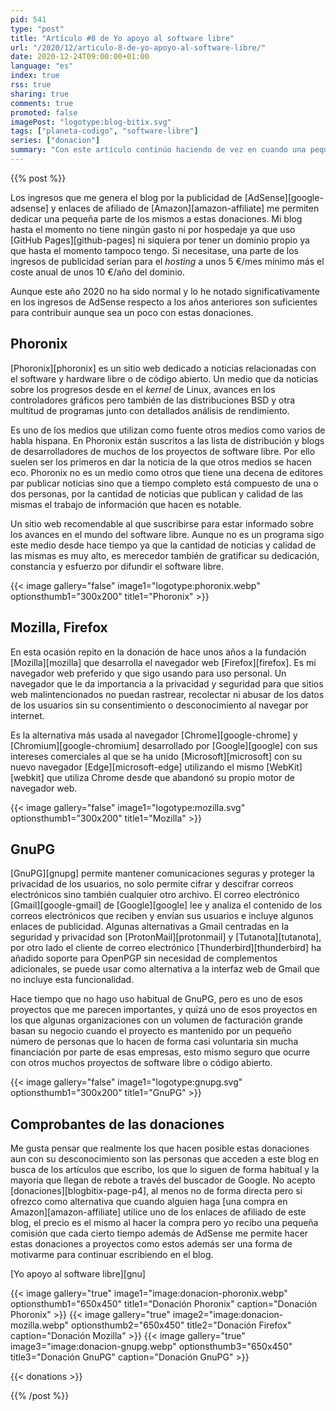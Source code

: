 ```yaml
---
pid: 541
type: "post"
title: "Artículo #8 de Yo apoyo al software libre"
url: "/2020/12/articulo-8-de-yo-apoyo-al-software-libre/"
date: 2020-12-24T09:00:00+01:00
language: "es"
index: true
rss: true
sharing: true
comments: true
promoted: false
imagePost: "logotype:blog-bitix.svg"
tags: ["planeta-codigo", "software-libre"]
series: ["donacion"]
summary: "Con este artículo continúo haciendo de vez en cuando una pequeña donación a algunos programas que utilizo habitualmente y proyectos que me parecen importántes e útiles con la intención de apoyar su desarrollo aunque sean cantidades pequeñas. Este es ya el octavo artículo de donación que escribo y poco a poco las cantidades que he donado ya empiezan a ser respetables."
---
```


{{% post %}}

Los ingresos que me genera el blog por la publicidad de [AdSense][google-adsense] y enlaces de afiliado de [Amazon][amazon-affiliate] me permiten dedicar una pequeña parte de los mismos a estas donaciones. Mi blog hasta el momento no tiene ningún gasto ni por hospedaje ya que uso [GitHub Pages][github-pages] ni siquiera por tener un dominio propio ya que hasta el momento tampoco tengo. Si necesitase, una parte de los ingresos de publicidad serían para el _hosting_ a unos 5 €/mes mínimo más el coste anual de unos 10 €/año del dominio.

Aunque este año 2020 no ha sido normal y lo he notado significativamente en los ingresos de AdSense respecto a los años anteriores son suficientes para contribuir aunque sea un poco con estas donaciones.

## Phoronix

[Phoronix][phoronix] es un sitio web dedicado a noticias relacionadas con el software y hardware libre o de código abierto. Un medio que da noticias sobre los progresos desde en el _kernel_ de Linux, avances en los controladores gráficos pero también de las distribuciones BSD y otra multitud de programas junto con detallados análisis de rendimiento.

Es uno de los medios que utilizan como fuente otros medios como varios de habla hispana. En Phoronix están suscritos a las lista de distribución y blogs de desarrolladores de muchos de los proyectos de software libre. Por ello suelen ser los primeros en dar la noticia de la que otros medios se hacen eco. Phoronix no es un medio como otros que tiene una decena de editores par publicar noticias sino que a tiempo completo está compuesto de una o dos personas, por la cantidad de noticias que publican y calidad de las mismas el trabajo de información que hacen es notable.

Un sitio web recomendable al que suscribirse para estar informado sobre los avances en el mundo del software libre. Aunque no es un programa sigo este medio desde hace tiempo ya que la cantidad de noticias y calidad de las mismas es muy alto, es merecedor también de gratificar su dedicación, constancia y esfuerzo por difundir el software libre.

{{< image
    gallery="false"
    image1="logotype:phoronix.webp" optionsthumb1="300x200" title1="Phoronix" >}}

## Mozilla, Firefox

En esta ocasión repito en la donación de hace unos años a la fundación [Mozilla][mozilla] que desarrolla el navegador web [Firefox][firefox]. Es mi navegador web preferido y que sigo usando para uso personal. Un navegador que le da importancia a la privacidad y seguridad para que sitios web malintencionados no puedan rastrear, recolectar ni abusar de los datos de los usuarios sin su consentimiento o desconocimiento al navegar por internet.

Es la alternativa más usada al navegador [Chrome][google-chrome] y [Chromium][google-chromium] desarrollado por [Google][google] con sus intereses comerciales al que se ha unido [Microsoft][microsoft] con su nuevo navegador [Edge][microsoft-edge] utilizando el mismo [WebKit][webkit] que utiliza Chrome desde que abandonó su propio motor de navegador web.

{{< image
    gallery="false"
    image1="logotype:mozilla.svg" optionsthumb1="300x200" title1="Mozilla" >}}

## GnuPG

[GnuPG][gnupg] permite mantener comunicaciones seguras y proteger la privacidad de los usuarios, no solo permite cifrar y descifrar correos electrónicos sino también cualquier otro archivo. El correo electrónico [Gmail][google-gmail] de [Google][google] lee y analiza el contenido de los correos electrónicos que reciben y envían sus usuarios e incluye algunos enlaces de publicidad. Algunas alternativas a Gmail centradas en la seguridad y privacidad son [ProtonMail][protonmail] y [Tutanota][tutanota], por otro lado el cliente de correo electrónico [Thunderbird][thunderbird] ha añadido soporte para OpenPGP sin necesidad de complementos adicionales, se puede usar como alternativa a la interfaz web de Gmail que no incluye esta funcionalidad.

Hace tiempo que no hago uso habitual de GnuPG, pero es uno de esos proyectos que me parecen importantes, y quizá uno de esos proyectos en los que algunas organizaciones con un volumen de facturación grande basan su negocio cuando el proyecto es mantenido por un pequeño número de personas que lo hacen de forma casi voluntaria sin mucha financiación por parte de esas empresas, esto mismo seguro que ocurre con otros muchos proyectos de software libre o código abierto.

{{< image
    gallery="false"
    image1="logotype:gnupg.svg" optionsthumb1="300x200" title1="GnuPG" >}}

## Comprobantes de las donaciones

Me gusta pensar que realmente los que hacen posible estas donaciones aun con su desconocimiento son las personas que acceden a este blog en busca de los artículos que escribo, los que lo siguen de forma habitual y la mayoría que llegan de rebote a través del buscador de Google. No acepto [donaciones][blogbitix-page-p4], al menos no de forma directa pero si ofrezco como alternativa que cuando alguien haga [una compra en Amazon][amazon-affiliate] utilice uno de los enlaces de afiliado de este blog, el precio es el mismo al hacer la compra pero yo recibo una pequeña comisión que cada cierto tiempo además de AdSense me permite hacer estas donaciones a proyectos 
como estos además ser una forma de motivarme para continuar escribiendo en el blog.

[Yo apoyo al software libre][gnu]

{{< image
    gallery="true"
    image1="image:donacion-phoronix.webp" optionsthumb1="650x450" title1="Donación Phoronix"
    caption="Donación Phoronix" >}}
{{< image
    gallery="true"
    image2="image:donacion-mozilla.webp" optionsthumb2="650x450" title2="Donación Firefox"
    caption="Donación Mozilla" >}}
{{< image
    gallery="true"
    image3="image:donacion-gnupg.webp" optionsthumb3="650x450" title3="Donación GnuPG"
    caption="Donación GnuPG" >}}

{{< donations >}}

{{% /post %}}
